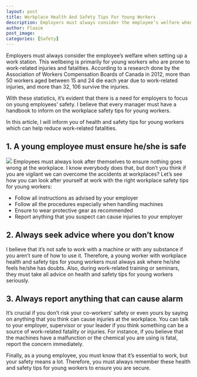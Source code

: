 ```yaml
---
layout: post
title: Workplace Health And Safety Tips For Young Workers
description: Employers must always consider the employee’s welfare when setting up a work station. This wellbeing is primarily for young workers who are prone to work-related injuries and fatalities. According to a research done by the Association of Workers Compensation Boards of Canada in 2012, more than 50 workers aged between 15 and 24 die each year due to work-related injuries, and more than 32, 106 survive the injuries.
author: Flaaim
post_image:  
categories: [Safety]
---
```


Employers must always consider the employee’s welfare when setting up a work station. This wellbeing is primarily for young workers who are prone to work-related injuries and fatalities. According to a research done by the Association of Workers Compensation Boards of Canada in 2012, more than 50 workers aged between 15 and 24 die each year due to work-related injuries, and more than 32, 106 survive the injuries.

With these statistics, it’s evident that there is a need for employers to focus on young employees’ safety. I believe that every manager must have a handbook to inform on the workplace safety tips for young workers.

In this article, I will inform you of health and safety tips for young workers which can help reduce work-related fatalities.

## 1. A young employee must ensure he/she is safe
![](https://safetyworkblog.com/assets/)
Employees must always look after themselves to ensure nothing goes wrong at the workplace. I know everybody does that, but don’t you think if you are vigilant we can overcome the accidents at workplaces? Let’s see how you can look after yourself at work with the right workplace safety tips for young workers:

- Follow all instructions as advised by your employer
- Follow all the procedures especially when handling machines
- Ensure to wear protective gear as recommended
- Report anything that you suspect can cause injuries to your employer

## 2. Always seek advice where you don’t know

I believe that it’s not safe to work with a machine or with any substance if you aren’t sure of how to use it. Therefore, a young worker with workplace health and safety tips for young workers must always ask where he/she feels he/she has doubts. Also, during work-related training or seminars, they must take all advice on health and safety tips for young workers seriously.

## 3. Always report anything that can cause alarm

It’s crucial if you don’t risk your co-workers’ safety or even yours by saying on anything that you think can cause injuries at the workplace. You can talk to your employer, supervisor or your leader if you think something can be a source of work-related fatality or injuries. For instance, if you believe that the machines have a malfunction or the chemical you are using is fatal, report the concern immediately.

Finally, as a young employee, you must know that it’s essential to work, but your safety means a lot. Therefore, you must always remember these health and safety tips for young workers to ensure you are secure.
